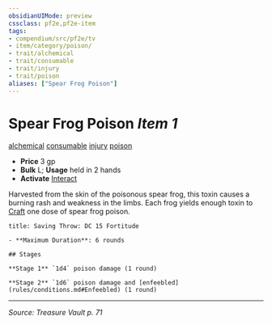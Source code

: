 ```yaml
---
obsidianUIMode: preview
cssclass: pf2e,pf2e-item
tags:
- compendium/src/pf2e/tv
- item/category/poison/
- trait/alchemical
- trait/consumable
- trait/injury
- trait/poison
aliases: ["Spear Frog Poison"]
---
```

# Spear Frog Poison *Item 1*  
[alchemical](alchemical.md "Alchemical Item Trait")  [consumable](consumable.md "Consumable Item Trait")  [injury](injury.md "Injury Item Trait")  [poison](Reference/Rules/Traits/poison.md "Poison Effect Trait")  

- **Price** 3 gp
- **Bulk** L; **Usage** held in 2 hands
- **Activate** [Interact](interact.md)

Harvested from the skin of the poisonous spear frog, this toxin causes a burning rash and weakness in the limbs. Each frog yields enough toxin to [Craft](craft.md) one dose of spear frog poison.

```ad-inline-affliction
title: Saving Throw: DC 15 Fortitude

- **Maximum Duration**: 6 rounds

## Stages

**Stage 1** `1d4` poison damage (1 round)

**Stage 2** `1d6` poison damage and [enfeebled](rules/conditions.md#Enfeebled) (1 round)
```


---
*Source: Treasure Vault p. 71*